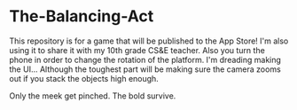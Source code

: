 # The-Balancing-Act
This repository is for a game that will be published to the App Store! I'm also using it to share it with my 10th grade CS&E teacher. Also you turn the phone in order to change the rotation of the platform. I'm dreading making the UI... Although the toughest part will be making sure the camera zooms out if you stack the objects high enough.

Only the meek get pinched. The bold survive.
